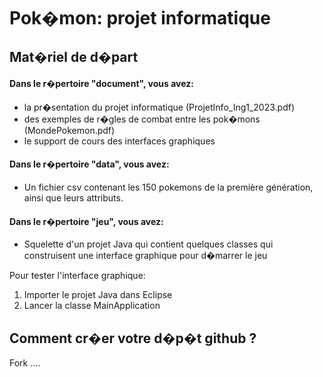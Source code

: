 # Pok�mon: projet informatique


## Mat�riel de d�part

#### Dans le r�pertoire "document", vous avez:

* la pr�sentation du projet informatique (ProjetInfo_Ing1_2023.pdf)
* des exemples de r�gles de combat entre les pok�mons (MondePokemon.pdf)
* le support de cours des interfaces graphiques

#### Dans le r�pertoire "data", vous avez:

* Un fichier csv contenant les 150 pokemons de la première génération, ainsi que leurs attributs.

#### Dans le r�pertoire "jeu", vous avez:

* Squelette d'un projet Java qui contient quelques classes qui construisent une interface graphique pour d�marrer le jeu

Pour tester l'interface graphique:

1. Importer le projet Java dans Eclipse
2. Lancer la classe MainApplication


## Comment cr�er votre d�p�t github ?

Fork ....
